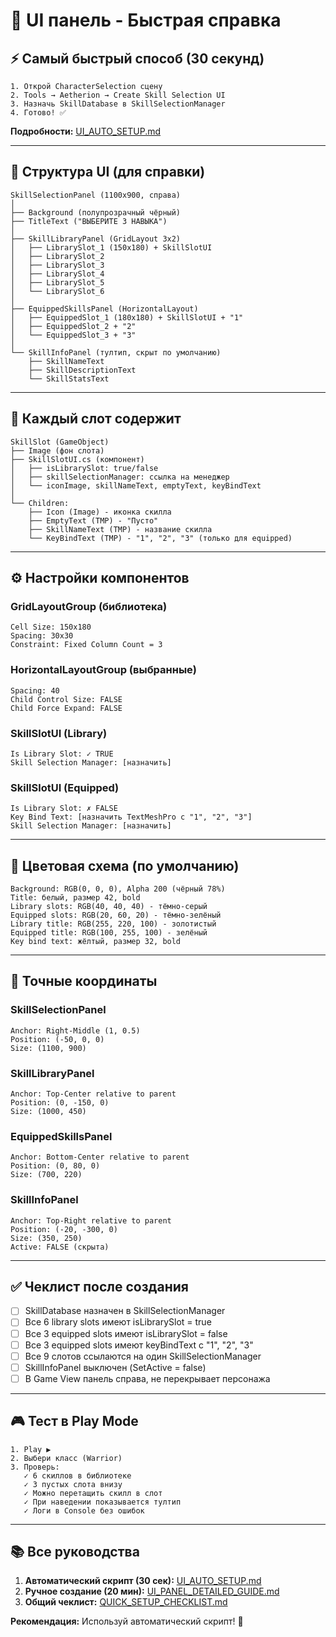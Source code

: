 # 🎯 UI панель - Быстрая справка

## ⚡ Самый быстрый способ (30 секунд)

```
1. Открой CharacterSelection сцену
2. Tools → Aetherion → Create Skill Selection UI
3. Назначь SkillDatabase в SkillSelectionManager
4. Готово! ✅
```

**Подробности:** [UI_AUTO_SETUP.md](UI_AUTO_SETUP.md)

---

## 📐 Структура UI (для справки)

```
SkillSelectionPanel (1100x900, справа)
│
├── Background (полупрозрачный чёрный)
├── TitleText ("ВЫБЕРИТЕ 3 НАВЫКА")
│
├── SkillLibraryPanel (GridLayout 3x2)
│   ├── LibrarySlot_1 (150x180) + SkillSlotUI
│   ├── LibrarySlot_2
│   ├── LibrarySlot_3
│   ├── LibrarySlot_4
│   ├── LibrarySlot_5
│   └── LibrarySlot_6
│
├── EquippedSkillsPanel (HorizontalLayout)
│   ├── EquippedSlot_1 (180x180) + SkillSlotUI + "1"
│   ├── EquippedSlot_2 + "2"
│   └── EquippedSlot_3 + "3"
│
└── SkillInfoPanel (тултип, скрыт по умолчанию)
    ├── SkillNameText
    ├── SkillDescriptionText
    └── SkillStatsText
```

---

## 🔧 Каждый слот содержит

```
SkillSlot (GameObject)
├── Image (фон слота)
├── SkillSlotUI.cs (компонент)
│   ├── isLibrarySlot: true/false
│   ├── skillSelectionManager: ссылка на менеджер
│   └── iconImage, skillNameText, emptyText, keyBindText
│
└── Children:
    ├── Icon (Image) - иконка скилла
    ├── EmptyText (TMP) - "Пусто"
    ├── SkillNameText (TMP) - название скилла
    └── KeyBindText (TMP) - "1", "2", "3" (только для equipped)
```

---

## ⚙️ Настройки компонентов

### GridLayoutGroup (библиотека)
```
Cell Size: 150x180
Spacing: 30x30
Constraint: Fixed Column Count = 3
```

### HorizontalLayoutGroup (выбранные)
```
Spacing: 40
Child Control Size: FALSE
Child Force Expand: FALSE
```

### SkillSlotUI (Library)
```
Is Library Slot: ✓ TRUE
Skill Selection Manager: [назначить]
```

### SkillSlotUI (Equipped)
```
Is Library Slot: ✗ FALSE
Key Bind Text: [назначить TextMeshPro с "1", "2", "3"]
Skill Selection Manager: [назначить]
```

---

## 🎨 Цветовая схема (по умолчанию)

```
Background: RGB(0, 0, 0), Alpha 200 (чёрный 78%)
Title: белый, размер 42, bold
Library slots: RGB(40, 40, 40) - тёмно-серый
Equipped slots: RGB(20, 60, 20) - тёмно-зелёный
Library title: RGB(255, 220, 100) - золотистый
Equipped title: RGB(100, 255, 100) - зелёный
Key bind text: жёлтый, размер 32, bold
```

---

## 📏 Точные координаты

### SkillSelectionPanel
```
Anchor: Right-Middle (1, 0.5)
Position: (-50, 0, 0)
Size: (1100, 900)
```

### SkillLibraryPanel
```
Anchor: Top-Center relative to parent
Position: (0, -150, 0)
Size: (1000, 450)
```

### EquippedSkillsPanel
```
Anchor: Bottom-Center relative to parent
Position: (0, 80, 0)
Size: (700, 220)
```

### SkillInfoPanel
```
Anchor: Top-Right relative to parent
Position: (-20, -300, 0)
Size: (350, 250)
Active: FALSE (скрыта)
```

---

## ✅ Чеклист после создания

- [ ] SkillDatabase назначен в SkillSelectionManager
- [ ] Все 6 library slots имеют isLibrarySlot = true
- [ ] Все 3 equipped slots имеют isLibrarySlot = false
- [ ] Все 3 equipped slots имеют keyBindText с "1", "2", "3"
- [ ] Все 9 слотов ссылаются на один SkillSelectionManager
- [ ] SkillInfoPanel выключен (SetActive = false)
- [ ] В Game View панель справа, не перекрывает персонажа

---

## 🎮 Тест в Play Mode

```
1. Play ▶
2. Выбери класс (Warrior)
3. Проверь:
   ✓ 6 скиллов в библиотеке
   ✓ 3 пустых слота внизу
   ✓ Можно перетащить скилл в слот
   ✓ При наведении показывается тултип
   ✓ Логи в Console без ошибок
```

---

## 📚 Все руководства

1. **Автоматический скрипт (30 сек):** [UI_AUTO_SETUP.md](UI_AUTO_SETUP.md)
2. **Ручное создание (20 мин):** [UI_PANEL_DETAILED_GUIDE.md](UI_PANEL_DETAILED_GUIDE.md)
3. **Общий чеклист:** [QUICK_SETUP_CHECKLIST.md](QUICK_SETUP_CHECKLIST.md)

**Рекомендация:** Используй автоматический скрипт! 🚀
